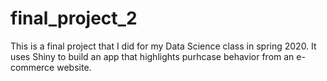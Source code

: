 # final_project_2
This is a final project that I did for my Data Science class in spring 2020.  It uses Shiny to build an app that highlights purhcase behavior from an e-commerce website.
